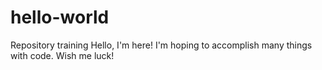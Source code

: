# hello-world
Repository training
Hello, I'm here! I'm hoping to accomplish many things with code. Wish me luck!
